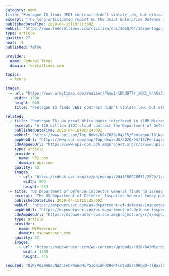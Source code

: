 ```yaml
---
category: news
title: "Pentagon IG finds JEDI contract didn’t violate law, but ethical questions remain"
excerpt: "The long-anticipated report on the Joint Enterprise Defense Infrastructure (JEDI) cloud contract, which was awarded to Microsoft over Amazon Web Services in October, found that while the Pentagon ..."
publishedDateTime: 2020-04-15T19:21:00Z
webUrl: "https://www.federaltimes.com/civilian/dhs/2020/04/15/pentagon-ig-finds-jedi-contract-didnt-violate-law-but-ethical-questions-remain/"
type: article
quality: 27
heat: -1
published: false

provider:
  name: Federal Times
  domain: federaltimes.com

topics:
  - Azure

images:
  - url: "https://www.armytimes.com/resizer/PAsw1-1BhUO77r_zGK1_xhhGs3o=/1200x630/filters:quality(100)/arc-anglerfish-arc2-prod-mco.s3.amazonaws.com/public/WXVIJLL7IBHTZAHBV5NQLHTO4Y.jpg"
    width: 1200
    height: 630
    title: "Pentagon IG finds JEDI contract didn’t violate law, but ethical questions remain"

related:
  - title: "Pentagon IG: No proof White House interfered in $10B Microsoft contract"
    excerpt: "A $10 billion JEDI cloud contract the Department of Defense awarded to Microsoft doesn't appear to have been improperly influenced by the White House, a Pentagon watchdog said Wednesday."
    publishedDateTime: 2020-04-16T00:24:00Z
    webUrl: "https://www.upi.com/Top_News/US/2020/04/15/Pentagon-IG-No-proof-White-House-interfered-in-10B-Microsoft-contract/2041586970851/"
    ampWebUrl: "https://www.upi.com/amp/Top_News/US/2020/04/15/Pentagon-IG-No-proof-White-House-interfered-in-10B-Microsoft-contract/2041586970851/"
    cdnAmpWebUrl: "https://www-upi-com.cdn.ampproject.org/c/s/www.upi.com/amp/Top_News/US/2020/04/15/Pentagon-IG-No-proof-White-House-interfered-in-10B-Microsoft-contract/2041586970851/"
    type: article
    provider:
      name: UPI.com
      domain: upi.com
    quality: 62
    images:
      - url: "https://cdnph.upi.com/sv/ph/og/upi/2041586970851/2020/1/05336528eb81c90191c1c01e6fd6d80b/v1.5/Pentagon-IG-No-proof-White-House-interfered-in-10B-Microsoft-contract.jpg"
        width: 800
        height: 533
  - title: "US Department of Defense Inspector General finds no issues in Microsoft JEDI cloud contract"
    excerpt: "The US Department of Defense’ Inspector General today published the full report on Microsoft’s JEDI cloud contract. Inspector General found that DoD’s decision to award the contract to Microsoft was consistent with applicable law and acquistion standards. OIG also clearly mentioned that they have evidence that the DoD personnel who ..."
    publishedDateTime: 2020-04-15T15:25:00Z
    webUrl: "https://mspoweruser.com/us-department-of-defense-inspector-general-finds-no-issues-in-microsoft-jedi-cloud-contract/"
    ampWebUrl: "https://mspoweruser.com/us-department-of-defense-inspector-general-finds-no-issues-in-microsoft-jedi-cloud-contract/amp/"
    cdnAmpWebUrl: "https://mspoweruser-com.cdn.ampproject.org/c/s/mspoweruser.com/us-department-of-defense-inspector-general-finds-no-issues-in-microsoft-jedi-cloud-contract/amp/"
    type: article
    provider:
      name: MSPoweruser
      domain: mspoweruser.com
    quality: 52
    images:
      - url: "https://mspoweruser.com/wp-content/uploads/2020/04/Microsoft-JEDI-DoD.jpg"
        width: 1265
        height: 745

secured: "8iK/Vdz0AGFLNW3creb/WaddMvP516RiAFQVOeRfco9aUa7s0KqwD+7lBaxl5Y1au4XJNgM0WFbB6SOywVJsCOXAMVApk45zx4Ni7zVTcjI4Z1Lm6/+z5vfyWHYgW0duFxPxckZAbhgXJe0d3NkT8jvrsBRIQIObdFmDM7QMeCzQiJrNwjTNn6u6SIVib/9T+3Ua9okOKWG3zTpxE4KpbyHB2rQH9wa5eqMSJnf7XsPEZTbzEQG7RGQzexB9bmmn+X+bZyNOU9Qazf5YPq0PbpEjfqnFgaGBwCzW2C9mBjGK8mOvzoql37NOF6d/dK5X;GbJSGOU/4WDn6NCss5IPLg=="
---
```


